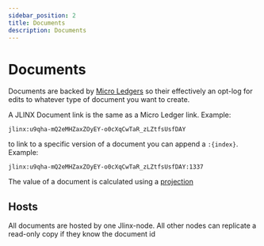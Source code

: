 ```yaml
---
sidebar_position: 2
title: Documents
description: Documents
---
```


# Documents

Documents are backed by [Micro Ledgers](/docs/micro-ledgers) so their effectively an opt-log for edits to whatever type of document you want to create.

A JLINX Document link is the same as a Micro Ledger link. Example: 

`jlinx:u9qha-mQ2eMHZaxZOyEY-o0cXqCwTaR_zLZtfsUsfDAY`

to link to a specific version of a document you can append a `:{index}`. Example: 

`jlinx:u9qha-mQ2eMHZaxZOyEY-o0cXqCwTaR_zLZtfsUsfDAY:1337`


The value of a document is calculated using a [projection](/docs//building-with-ledgers/projections)


## Hosts

All documents are hosted by one Jlinx-node. All other nodes can replicate a 
read-only copy if they know the document id
